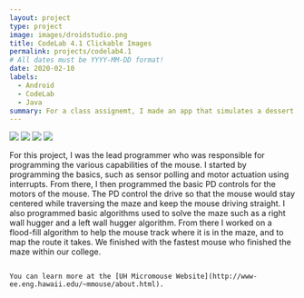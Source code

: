 ```yaml
---
layout: project
type: project
image: images/droidstudio.png
title: CodeLab 4.1 Clickable Images
permalink: projects/codelab4.1
# All dates must be YYYY-MM-DD format!
date: 2020-02-10
labels:
  - Android
  - CodeLab
  - Java
summary: For a class assignemt, I made an app that simulates a dessert ordering app.
---
```


<div class="ui small rounded images">
  <img class="ui image" src="../images/micromouse-robot.png">
  <img class="ui image" src="../images/micromouse-robot-2.jpg">
  <img class="ui image" src="../images/micromouse.jpg">
  <img class="ui image" src="../images/micromouse-circuit.png">
</div>

For this project, I was the lead programmer who was responsible for programming the various capabilities of the mouse.  I started by programming the basics, such as sensor polling and motor actuation using interrupts.  From there, I then programmed the basic PD controls for the motors of the mouse.  The PD control the drive so that the mouse would stay centered while traversing the maze and keep the mouse driving straight.  I also programmed basic algorithms used to solve the maze such as a right wall hugger and a left wall hugger algorithm.  From there I worked on a flood-fill algorithm to help the mouse track where it is in the maze, and to map the route it takes.  We finished with the fastest mouse who finished the maze within our college.

```

You can learn more at the [UH Micromouse Website](http://www-ee.eng.hawaii.edu/~mmouse/about.html).




